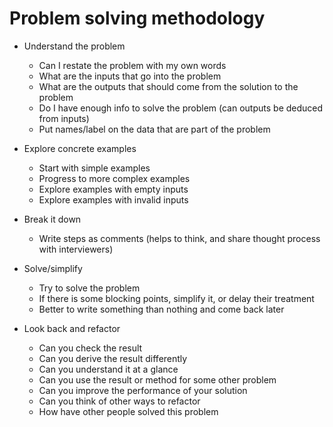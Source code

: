 # Problem solving methodology

- Understand the problem

  - Can I restate the problem with my own words
  - What are the inputs that go into the problem
  - What are the outputs that should come from the solution to the problem
  - Do I have enough info to solve the problem (can outputs be deduced from inputs)
  - Put names/label on the data that are part of the problem

- Explore concrete examples

  - Start with simple examples
  - Progress to more complex examples
  - Explore examples with empty inputs
  - Explore examples with invalid inputs

- Break it down

  - Write steps as comments (helps to think, and share thought process with interviewers)

- Solve/simplify

  - Try to solve the problem
  - If there is some blocking points, simplify it, or delay their treatment
  - Better to write something than nothing and come back later

- Look back and refactor
  - Can you check the result
  - Can you derive the result differently
  - Can you understand it at a glance
  - Can you use the result or method for some other problem
  - Can you improve the performance of your solution
  - Can you think of other ways to refactor
  - How have other people solved this problem
